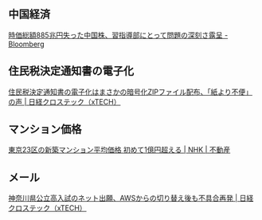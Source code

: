 ## 中国経済

[時価総額885兆円失った中国株、習指導部にとって問題の深刻さ露呈 - Bloomberg](https://www.bloomberg.co.jp/news/articles/2024-01-25/S7SXAHT0AFB400)

## 住民税決定通知書の電子化

[住民税決定通知書の電子化はまさかの暗号化ZIPファイル配布、「紙より不便」の声 | 日経クロステック（xTECH）](https://xtech.nikkei.com/atcl/nxt/column/18/00989/012400137/)

## マンション価格

[東京23区の新築マンション平均価格 初めて1億円超える | NHK | 不動産](https://www3.nhk.or.jp/news/html/20240125/k10014334271000.html)

## メール

[神奈川県公立高入試のネット出願、AWSからの切り替え後も不具合再発 | 日経クロステック（xTECH）](https://xtech.nikkei.com/atcl/nxt/news/24/00109/)
